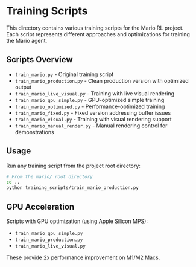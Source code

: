 # Training Scripts

This directory contains various training scripts for the Mario RL project. Each script represents different approaches and optimizations for training the Mario agent.

## Scripts Overview

- `train_mario.py` - Original training script
- `train_mario_production.py` - Clean production version with optimized output
- `train_mario_live_visual.py` - Training with live visual rendering
- `train_mario_gpu_simple.py` - GPU-optimized simple training
- `train_mario_optimized.py` - Performance-optimized training
- `train_mario_fixed.py` - Fixed version addressing buffer issues
- `train_mario_visual.py` - Training with visual rendering support
- `train_mario_manual_render.py` - Manual rendering control for demonstrations

## Usage

Run any training script from the project root directory:

```bash
# From the mario/ root directory
cd ..
python training_scripts/train_mario_production.py
```

## GPU Acceleration

Scripts with GPU optimization (using Apple Silicon MPS):
- `train_mario_gpu_simple.py`
- `train_mario_production.py`
- `train_mario_live_visual.py`

These provide 2x performance improvement on M1/M2 Macs.